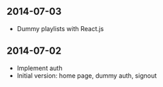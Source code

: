 2014-07-03
----------

* Dummy playlists with React.js

2014-07-02
----------

* Implement auth
* Initial version: home page, dummy auth, signout
